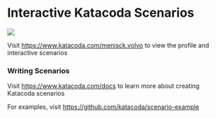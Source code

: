 # Interactive Katacoda Scenarios

[![](http://shields.katacoda.com/katacoda/menisck.volvo/count.svg)](https://www.katacoda.com/menisck.volvo "Get your profile on Katacoda.com")

Visit https://www.katacoda.com/menisck.volvo to view the profile and interactive scenarios

### Writing Scenarios
Visit https://www.katacoda.com/docs to learn more about creating Katacoda scenarios

For examples, visit https://github.com/katacoda/scenario-example
